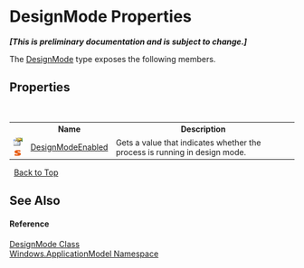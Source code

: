 # DesignMode Properties
 _**\[This is preliminary documentation and is subject to change.\]**_

The <a href="T_Windows_ApplicationModel_DesignMode">DesignMode</a> type exposes the following members.


## Properties
&nbsp;<table><tr><th></th><th>Name</th><th>Description</th></tr><tr><td>![Public property](media/pubproperty.gif "Public property")![Static member](media/static.gif "Static member")</td><td><a href="P_Windows_ApplicationModel_DesignMode_DesignModeEnabled">DesignModeEnabled</a></td><td>
Gets a value that indicates whether the process is running in design mode.</td></tr></table>&nbsp;
<a href="#designmode-properties">Back to Top</a>

## See Also


#### Reference
<a href="T_Windows_ApplicationModel_DesignMode">DesignMode Class</a><br /><a href="N_Windows_ApplicationModel">Windows.ApplicationModel Namespace</a><br />